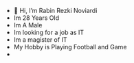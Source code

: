- 👋 Hi, I’m Rabin Rezki Noviardi
-  Im 28 Years Old
-  Im A Male
-  Im looking for a job as IT
-  Im a magister of IT
-  My Hobby is Playing Football and Game
-  

<!---
Rabin1195/Rabin1195 is a ✨ special ✨ repository because its `README.md` (this file) appears on your GitHub profile.
You can click the Preview link to take a look at your changes.
--->
